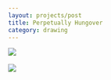 ```yaml
---
layout: projects/post
title: Perpetually Hungover
category: drawing
---
```

<img src="../../img/drawings/Sad_work.jpg">
<br><br>
<img src="../../img/drawings/sandwich.jpg">

